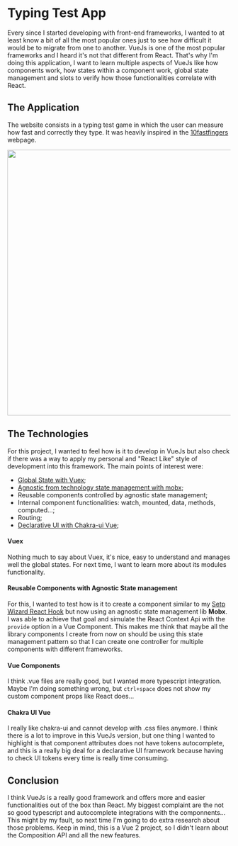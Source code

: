# Typing Test App

Every since I started developing with front-end frameworks, I wanted to at least know a bit of all the most popular ones just to see how difficult it would be to migrate from one to another. VueJs is one of the most popular frameworks and I heard it's not that different from React. That's why I'm doing this application, I want to learn multiple aspects of VueJs like how components work, how states within a component work, global state management and slots to verify how those functionalities correlate with React.

## The Application
The website consists in a typing test game in which the user can measure how fast and correctly they type. It was heavily inspired in the [10fastfingers](https://10fastfingers.com/typing-test/english) webpage.
<div align="center">
  <img src="https://user-images.githubusercontent.com/68255804/143776073-433f6caa-13e1-4769-b8e4-d1c3de4a3866.png" width="600px" />
</div>

## The Technologies

For this project, I wanted to feel how is it to develop in VueJs but also check if there was a way to apply my personal and "React Like" style of development into this framework.
The main points of interest were:
- [Global State with Vuex](https://vuex.vuejs.org/);
- [Agnostic from technology state management with mobx](https://github.com/mobxjs/mobx-vue);
- Reusable components controlled by agnostic state management;
- Internal component functionalities: watch, mounted, data, methods, computed...;
- Routing;
- [Declarative UI with Chakra-ui Vue](https://vue.chakra-ui.com/);

#### Vuex
Nothing much to say about Vuex, it's nice, easy to understand and manages well the global states. For next time, I want to learn more about its modules functionality.

#### Reusable Components with Agnostic State management
For this, I wanted to test how is it to create a component similar to my [Setp Wizard React Hook](https://github.com/irwinarruda/step-wizard-react-hook) but now using an agnostic state management lib **Mobx**. I was able to achieve that goal and simulate the React Context Api with the `provide` option in a Vue Component. This makes me think that maybe all the library components I create from now on should be using this state management pattern so that I can create one controller for multiple components with different frameworks.

#### Vue Components
I think .vue files are really good, but I wanted more typescript integration. Maybe I'm doing something wrong, but `ctrl+space` does not show my custom component props like React does...

#### Chakra UI Vue
I really like chakra-ui and cannot develop with .css files anymore. I think there is a lot to improve in this VueJs version, but one thing I wanted to highlight is that component attributes does not have tokens autocomplete, and this is a really big deal for a declarative UI framework because having to check UI tokens every time is really time consuming.

## Conclusion
I think VueJs is a really good framework and offers more and easier functionalities out of the box than React. My biggest complaint are the not so good typescript and autocomplete integrations with the componnents... This might by my fault, so next time I'm going to do extra research about those problems. Keep in mind, this is a Vue 2 project, so I didn't learn about the Composition API and all the new features.
